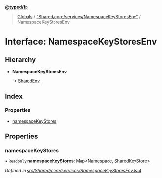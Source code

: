 **[@typed/fp](../README.md)**

> [Globals](../globals.md) / ["Shared/core/services/NamespaceKeyStoresEnv"](../modules/_shared_core_services_namespacekeystoresenv_.md) / NamespaceKeyStoresEnv

# Interface: NamespaceKeyStoresEnv

## Hierarchy

* **NamespaceKeyStoresEnv**

  ↳ [SharedEnv](_shared_core_services_sharedenv_.sharedenv.md)

## Index

### Properties

* [namespaceKeyStores](_shared_core_services_namespacekeystoresenv_.namespacekeystoresenv.md#namespacekeystores)

## Properties

### namespaceKeyStores

• `Readonly` **namespaceKeyStores**: [Map](_shared_core_model_sharedkeystore_.sharedkeystore.md#map)\<[Namespace](../modules/_shared_core_model_namespace_.namespace.md), [SharedKeyStore](_shared_core_model_sharedkeystore_.sharedkeystore.md)>

*Defined in [src/Shared/core/services/NamespaceKeyStoresEnv.ts:4](https://github.com/TylorS/typed-fp/blob/f129829/src/Shared/core/services/NamespaceKeyStoresEnv.ts#L4)*
